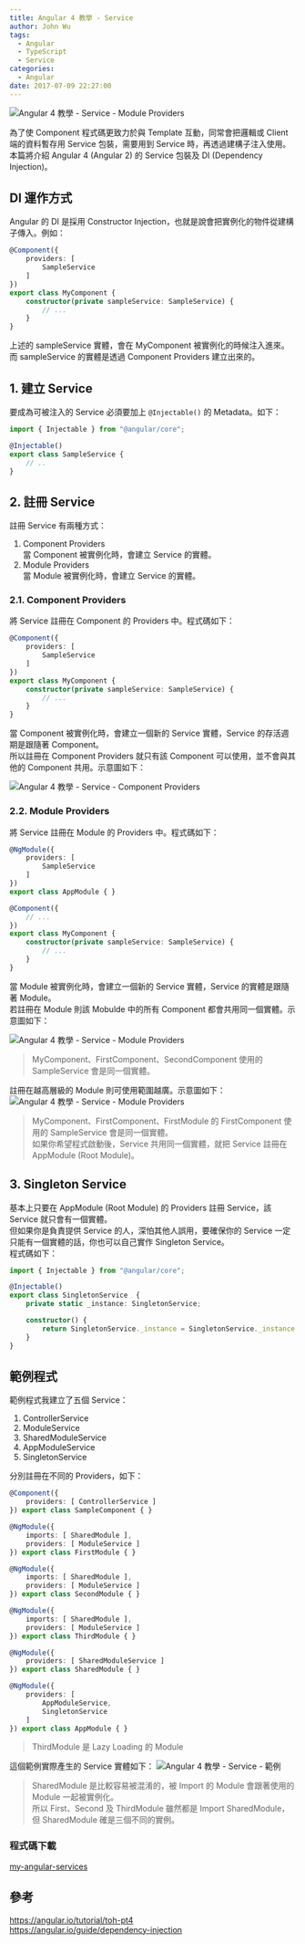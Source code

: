 ```yaml
---
title: Angular 4 教學 - Service
author: John Wu
tags:
  - Angular
  - TypeScript
  - Service
categories:
  - Angular
date: 2017-07-09 22:27:00
---
```

![Angular 4 教學 - Service - Module Providers](/images/pasted-234.png)

為了使 Component 程式碼更致力於與 Template 互動，同常會把邏輯或 Client 端的資料暫存用 Service 包裝，需要用到 Service 時，再透過建構子注入使用。  
本篇將介紹 Angular 4 (Angular 2) 的 Service 包裝及 DI (Dependency Injection)。  

<!-- more -->

## DI 運作方式

Angular 的 DI 是採用 Constructor Injection，也就是說會把實例化的物件從建構子傳入。例如：
```ts
@Component({
    providers: [
        SampleService
    ]
})
export class MyComponent {
    constructor(private sampleService: SampleService) {
        // ...
    }
}
```
上述的 sampleService 實體，會在 MyComponent 被實例化的時候注入進來。  
而 sampleService 的實體是透過 Component Providers 建立出來的。  

## 1. 建立 Service

要成為可被注入的 Service 必須要加上 `@Injectable()` 的 Metadata。如下：  

```ts
import { Injectable } from "@angular/core";

@Injectable()
export class SampleService {
    // ..
}
```

## 2. 註冊 Service

註冊 Service 有兩種方式：
1. Component Providers  
當 Component 被實例化時，會建立 Service 的實體。  
2. Module Providers  
當 Module 被實例化時，會建立 Service 的實體。  

### 2.1. Component Providers 

將 Service 註冊在 Component 的 Providers 中。程式碼如下：
```ts
@Component({
    providers: [
        SampleService
    ]
})
export class MyComponent {
    constructor(private sampleService: SampleService) {
        // ...
    }
}
```
當 Component 被實例化時，會建立一個新的 Service 實體，Service 的存活週期是跟隨著 Component。  
所以註冊在 Component Providers 就只有該 Component 可以使用，並不會與其他的 Component 共用。示意圖如下：

![Angular 4 教學 - Service - Component Providers](/images/pasted-232.png)

### 2.2. Module Providers  

將 Service 註冊在 Module 的 Providers 中。程式碼如下：

```ts
@NgModule({
    providers: [
        SampleService
    ]
})
export class AppModule { }

@Component({
    // ...
})
export class MyComponent {
    constructor(private sampleService: SampleService) {
        // ...
    }
}
```
當 Module 被實例化時，會建立一個新的 Service 實體，Service 的實體是跟隨著 Module。  
若註冊在 Module 則該 Mobulde 中的所有 Component 都會共用同一個實體。示意圖如下：

![Angular 4 教學 - Service - Module Providers](/images/pasted-233.png)
> MyComponent、FirstComponent、SecondComponent 使用的 SampleService 會是同一個實體。  

註冊在越高層級的 Module 則可使用範圍越廣。示意圖如下：
![Angular 4 教學 - Service - Module Providers](/images/pasted-234.png)
> MyComponent、FirstComponent、FirstModule 的 FirstComponent 使用的 SampleService 會是同一個實體。  
> 如果你希望程式啟動後，Service 共用同一個實體，就把 Service 註冊在 AppModule (Root Module)。

## 3. Singleton Service

基本上只要在 AppModule (Root Module) 的 Providers 註冊 Service，該 Service 就只會有一個實體。  
但如果你是負責提供 Service 的人，深怕其他人誤用，要確保你的 Service 一定只能有一個實體的話，你也可以自己實作 Singleton Service。  
程式碼如下：
```ts
import { Injectable } from "@angular/core";

@Injectable()
export class SingletonService  {
    private static _instance: SingletonService;

    constructor() {
        return SingletonService._instance = SingletonService._instance || this;
    }
}
```

## 範例程式

範例程式我建立了五個 Service：
1. ControllerService  
2. ModuleService  
3. SharedModuleService  
4. AppModuleService  
5. SingletonService  

分別註冊在不同的 Providers，如下：
```ts
@Component({
    providers: [ ControllerService ]
}) export class SampleComponent { }

@NgModule({
    imports: [ SharedModule ],
    providers: [ ModuleService ]
}) export class FirstModule { }

@NgModule({
    imports: [ SharedModule ],
    providers: [ ModuleService ]
}) export class SecondModule { }

@NgModule({
    imports: [ SharedModule ],
    providers: [ ModuleService ]
}) export class ThirdModule { }

@NgModule({
    providers: [ SharedModuleService ]
}) export class SharedModule { }

@NgModule({
    providers: [
        AppModuleService,
        SingletonService
    ]
}) export class AppModule { }
```
> ThirdModule 是 Lazy Loading 的 Module  

這個範例實際產生的 Service 實體如下：
![Angular 4 教學 - Service - 範例](/images/pasted-235.png)

> SharedModule 是比較容易被混淆的，被 Import 的 Module 會跟著使用的 Module 一起被實例化。  
> 所以 First、Second 及 ThirdModule 雖然都是 Import SharedModule，但 SharedModule 確是三個不同的實例。  

### 程式碼下載

[my-angular-services](https://github.com/johnwu1114/my-angular-services)

## 參考

https://angular.io/tutorial/toh-pt4  
https://angular.io/guide/dependency-injection  